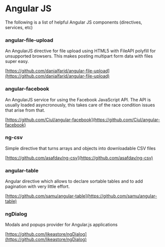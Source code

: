 Angular JS
====================

The following is a list of helpful Angular JS components (directives, services, etc)

### angular-file-upload
An AngularJS directive for file upload using HTML5 with FileAPI polyfill for unsupported browsers. This makes posting multipart form data with files super easy.

[https://github.com/danialfarid/angular-file-upload](https://github.com/danialfarid/angular-file-upload)

### angular-facebook
An AngularJS service for using the Facebook JavaScript API.  The API is usually loaded asyncronously, this takes care of the race condition issues that arise from that.

[https://github.com/Ciul/angular-facebook](https://github.com/Ciul/angular-facebook)

### ng-csv
Simple directive that turns arrays and objects into downloadable CSV files

[https://github.com/asafdav/ng-csv](https://github.com/asafdav/ng-csv)

### angular-table
Angular directive which allows to declare sortable tables and to add pagination with very little effort.

[https://github.com/samu/angular-table](https://github.com/samu/angular-table)

### ngDialog
Modals and popups provider for Angular.js applications

[https://github.com/likeastore/ngDialog](https://github.com/likeastore/ngDialog)


